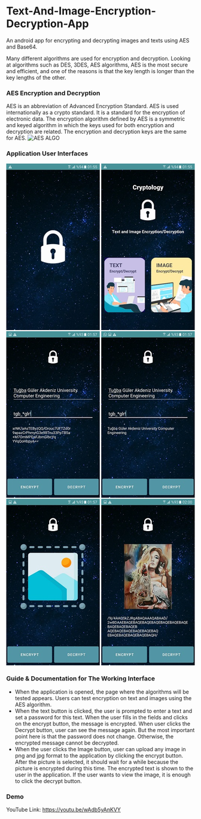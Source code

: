 # Text-And-Image-Encryption-Decryption-App
An android app for encrypting and decrypting images and texts using AES and Base64.


Many different algorithms are used for encryption and decryption. Looking at algorithms such as DES, 3DES, AES algorithms, AES is the most secure and efficient, and one of the reasons is that the key length is longer than the key lengths of the other.

### AES Encryption and Decryption
AES is an abbreviation of Advanced Encryption Standard.
AES is used internationally as a crypto standard. It is a standard for the encryption of electronic data.
The encryption algorithm defined by AES is a symmetric and keyed algorithm in which the keys used for both encryption and decryption are related. The encryption and decryption keys are the same for AES.
![AES ALGO](https://javainterviewpoint.com/wp-content/uploads/2018/09/AES-Encryption-and-Decryption-in-Java.png)

### Application User Interfaces

![Splash Screen](https://github.com/tugbaguler/Text-And-Image-Encryption-Decryption-App/blob/main/ProjectUI/splash_screen.jpg)
![Main Page](https://github.com/tugbaguler/Text-And-Image-Encryption-Decryption-App/blob/main/ProjectUI/main_page.jpg)
![Encrypt Text](https://github.com/tugbaguler/Text-And-Image-Encryption-Decryption-App/blob/main/ProjectUI/encrypt_text.jpg)
![Decrypt Text](https://github.com/tugbaguler/Text-And-Image-Encryption-Decryption-App/blob/main/ProjectUI/decrypt_text.jpg)
![Image Encryption](https://github.com/tugbaguler/Text-And-Image-Encryption-Decryption-App/blob/main/ProjectUI/click_encrypt_buton_choose_image_and_encrypt.jpg)
![Image Decryption](https://github.com/tugbaguler/Text-And-Image-Encryption-Decryption-App/blob/main/ProjectUI/click_decrypt_button_and_you_can_see_the_image.jpg)

### Guide & Documentation for The Working Interface

* When the application is opened, the page where the algorithms will be tested appears. Users can test encryption on text and images using the AES algorithm.
* When the text button is clicked, the user is prompted to enter a text and set a password for this text. When the user fills in the fields and clicks on the encrypt button, the message is encrypted. When user clicks the Decrypt button, user can see the message again. But the most important point here is that the password does not change. Otherwise, the encrypted message cannot be decrypted.
* When the user clicks the Image button, user can upload any image in png and jpg format to the application by clicking the encrypt button. After the picture is selected, it should wait for a while because the picture is encrypted during this time. The encrypted text is shown to the user in the application. If the user wants to view the image, it is enough to click the decrypt button.

### Demo

YouTube Link: https://youtu.be/wAdb5yAnKVY
